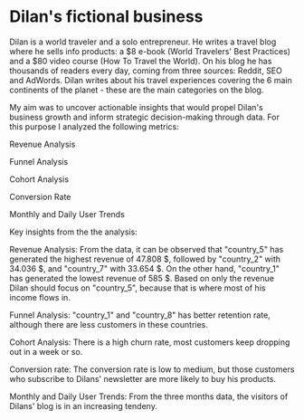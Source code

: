 # Dilan's fictional business
Dilan is a world traveler and a solo entrepreneur. He writes a travel blog where he sells info products: a $8 e-book (World Travelers' Best Practices) and a $80 video course (How To Travel the World).
On his blog he has thousands of readers every day, coming from three sources: Reddit, SEO and AdWords.
Dilan writes about his travel experiences covering the 6 main continents of the planet - these are the main categories on the blog.

My aim was to uncover actionable insights that would propel Dilan's business growth and inform strategic decision-making through data.  For this purpose I analyzed the following metrics:

Revenue Analysis

Funnel Analysis

Cohort Analysis

Conversion Rate 

Monthly and Daily User Trends

Key insights from the the analysis:

Revenue Analysis: From the data, it can be observed that "country_5" has generated the highest revenue of 47.808 $, followed by "country_2" with 34.036 $, and "country_7" with 33.654 $. On the other hand, "country_1" has generated the lowest revenue of 585 $.
Based on only the revenue Dilan should focus on "country_5", because that is where most of his income flows in.

Funnel Analysis: "country_1" and "country_8" has better retention rate, although there are less customers in these countries.

Cohort Analysis: There is a high churn rate, most customers keep dropping out in a week or so.

Conversion rate: The conversion rate is low to medium, but those customers who subscribe to Dilans' newsletter are more likely to buy his products.

Monthly and Daily User Trends: From the three months data, the visitors of Dilans' blog is in an increasing tendeny.

